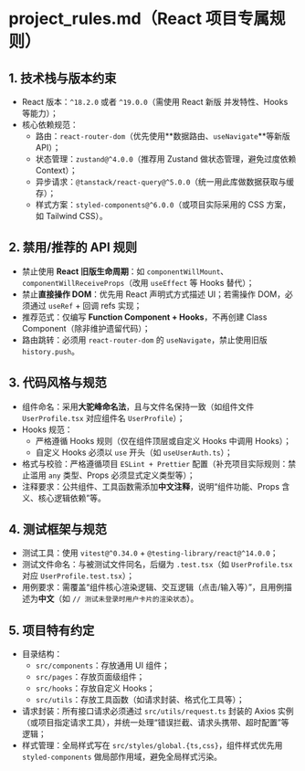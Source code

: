 # project_rules.md（React 项目专属规则）

## 1. 技术栈与版本约束
- React 版本：`^18.2.0` 或者 `^19.0.0`（需使用 React 新版 并发特性、Hooks 等能力）；
- 核心依赖规范：
  - 路由：`react-router-dom`（优先使用**数据路由、`useNavigate`**等新版 API）；
  - 状态管理：`zustand@^4.0.0`（推荐用 Zustand 做状态管理，避免过度依赖 Context）；
  - 异步请求：`@tanstack/react-query@^5.0.0`（统一用此库做数据获取与缓存）；
  - 样式方案：`styled-components@^6.0.0`（或项目实际采用的 CSS 方案，如 Tailwind CSS）。


## 2. 禁用/推荐的 API 规则
- 禁止使用 **React 旧版生命周期**：如 `componentWillMount`、`componentWillReceiveProps`（改用 `useEffect` 等 Hooks 替代）；
- 禁止**直接操作 DOM**：优先用 React 声明式方式描述 UI；若需操作 DOM，必须通过 `useRef` + 回调 refs 实现；
- 推荐范式：仅编写 **Function Component + Hooks**，不再创建 Class Component（除非维护遗留代码）；
- 路由跳转：必须用 `react-router-dom` 的 `useNavigate`，禁止使用旧版 `history.push`。


## 3. 代码风格与规范
- 组件命名：采用**大驼峰命名法**，且与文件名保持一致（如组件文件 `UserProfile.tsx` 对应组件名 `UserProfile`）；
- Hooks 规范：
  - 严格遵循 Hooks 规则（仅在组件顶层或自定义 Hooks 中调用 Hooks）；
  - 自定义 Hooks 必须以 `use` 开头（如 `useUserAuth.ts`）；
- 格式与校验：严格遵循项目 `ESLint + Prettier` 配置（补充项目实际规则：禁止滥用 `any` 类型、Props 必须显式定义类型等）；
- 注释要求：公共组件、工具函数需添加**中文注释**，说明“组件功能、Props 含义、核心逻辑依赖”等。


## 4. 测试框架与规范
- 测试工具：使用 `vitest@^0.34.0` + `@testing-library/react@^14.0.0`；
- 测试文件命名：与被测试文件同名，后缀为 `.test.tsx`（如 `UserProfile.tsx` 对应 `UserProfile.test.tsx`）；
- 用例要求：需覆盖“组件核心渲染逻辑、交互逻辑（点击/输入等）”，且用例描述为**中文**（如 `// 测试未登录时用户卡片的渲染状态`）。


## 5. 项目特有约定
- 目录结构：
  - `src/components`：存放通用 UI 组件；
  - `src/pages`：存放页面级组件；
  - `src/hooks`：存放自定义 Hooks；
  - `src/utils`：存放工具函数（如请求封装、格式化工具等）；
- 请求封装：所有接口请求必须通过 `src/utils/request.ts` 封装的 Axios 实例（或项目指定请求工具），并统一处理“错误拦截、请求头携带、超时配置”等逻辑；
- 样式管理：全局样式写在 `src/styles/global.{ts,css}`，组件样式优先用 `styled-components` 做局部作用域，避免全局样式污染。

